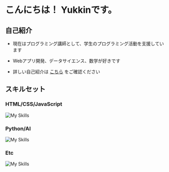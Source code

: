 # こんにちは！ Yukkinです。 

## 自己紹介
- 現在はプログラミング講師として、学生のプログラミング活動を支援しています

- Webアプリ開発、データサイエンス、数学が好きです

- 詳しい自己紹介は [こちら](https://techmath-project.com/yukkin/) をご確認ください

## スキルセット  
### HTML/CSS/JavaScript
![My Skills](https://go-skill-icons.vercel.app/api/icons?i=html,css,javascript,typescript,nodejs,react,googleappsscript,&theme=dark&titles=true)
### Python/AI
![My Skills](https://go-skill-icons.vercel.app/api/icons?i=python,django,flask,streamlit,scikitlearn,pytorch,&theme=dark&titles=true)
### Etc
![My Skills](https://go-skill-icons.vercel.app/api/icons?i=git,linux,mysql,aws,googleanalytics,looker,wordpress,latex&theme=dark&titles=true)
